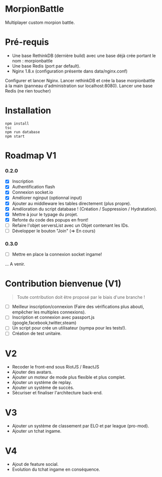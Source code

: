 # MorpionBattle

Multiplayer custom morpion battle.

# Pré-requis

- Une base RethinkDB (dernière build) avec une base déjà crée portant le nom : morpionbattle
- Une base Redis (port par default).
- Nginx 1.8.x (configuration présente dans data/nginx.conf)

Configurer et lancer Nginx.
Lancer rethinkDB et crée la base morpionbattle à la main (panneau d'administration sur localhost:8080).
Lancer une base Redis (ne rien toucher)

# Installation

```
npm install
tsc
npm run database 
npm start
```

# Roadmap V1

### 0.2.0
- [x] Inscription
- [x] Authentification flash
- [x] Connexion socket.io
- [x] Améliorer nginput (optionnal input)
- [x] Ajouter au middleware les tables directement (plus propre).
- [x] Amélioration du script database ! (Création / Suppression / Hydratation).
- [x] Mettre à jour le typage du projet.
- [x] Refonte du code des popups en front!
- [ ] Refaire l'objet serversList avec un Objet contenant les IDs.
- [ ] Développer le bouton "Join" (=> En cours)

### 0.3.0
- [ ] Mettre en place la connexion socket ingame!

... A venir.

# Contribution bienvenue (V1)

> Toute contribution doit être proposé par le biais d'une branche !

- [ ] Meilleur inscription/connexion (Faire des vérifications plus abouti, empêcher les multiples connexions).
- [ ] Inscription et connexion avec passport.js (google,facebook,twitter,steam)
- [ ] Un script pour crée un utilisateur (sympa pour les tests!).
- [ ] Création de test unitaire.

# V2

- Recoder le front-end sous RiotJS / ReactJS
- Ajouter des avatars.
- Ajouter un moteur de mode plus flexible et plus complet.
- Ajouter un système de replay.
- Ajouter un système de succès.
- Sécuriser et finaliser l'architecture back-end.

# V3
- Ajouter un système de classement par ELO et par league (pro-mod).
- Ajouter un tchat ingame.

# V4
- Ajout de feature social.
- Evolution du tchat ingame en conséquence.

